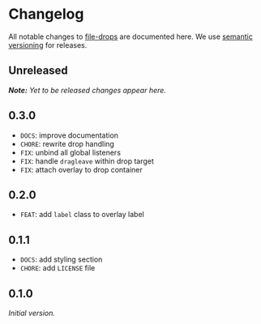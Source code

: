 # Changelog

All notable changes to [file-drops](https://github.com/nikku/file-drops) are documented here. We use [semantic versioning](http://semver.org/) for releases.

## Unreleased

___Note:__ Yet to be released changes appear here._

## 0.3.0

* `DOCS`: improve documentation
* `CHORE`: rewrite drop handling
* `FIX`: unbind all global listeners
* `FIX`: handle `dragleave` within drop target
* `FIX`: attach overlay to drop container

## 0.2.0

* `FEAT`: add `label` class to overlay label

## 0.1.1

* `DOCS`: add styling section
* `CHORE`: add `LICENSE` file

## 0.1.0

_Initial version._